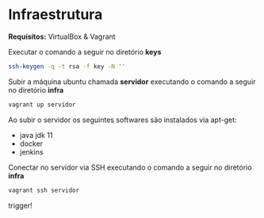 # Infraestrutura

**Requisitos:** VirtualBox & Vagrant


Executar o comando a seguir no diretório **keys** 

```bash
ssh-keygen -q -t rsa -f key -N ''
```

Subir a máquina ubuntu chamada **servidor** executando o comando a seguir no diretório **infra**
```bash
vagrant up servidor
```

Ao subir o servidor os seguintes softwares são instalados via apt-get:
- java jdk 11
- docker
- jenkins

Conectar no servidor via SSH executando o comando a seguir no diretório **infra**
```bash
vagrant ssh servidor
```
trigger!
